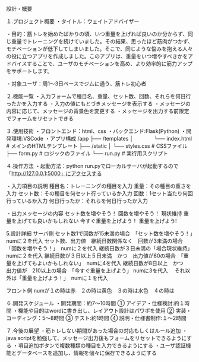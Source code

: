 設計・概要

１.プロジェクト概要
・タイトル：ウェイトアドバイザー

・目的：筋トレを始めたばかりの頃、いつ重量を上げれば良いのか分からず、同じ重量でトレーニングを続けていました。その結果、思ったほど筋肉がつかず、モチベーションが低下してしまいました。そこで、同じような悩みを抱える人々の役に立つアプリを作成しました。このアプリは、重量をいつ増やすべきかをアドバイスすることで、ユーザのモチベーションを高め、より効率的に筋力アップをサポートします。

・対象ユーザ：周1～3日ペースでジムに通う、筋トレ初心者


２.機能一覧
・入力フォームで種目名、重量、セット数、回数、それらを何日行ったかを入力する
・入力の値にもとづきメッセージを表示する
・メッセージの内容に応じて、メッセージの背景色を変更する
・メッセージを出力する前限定でフォームをリセットできる

３.使用技術
・フロントエンド：html、css
・バックエンド:Flask(Python)
・開発環境:VSCode
・アプリ構成
/app 
├── /templates 
│　　　　└── index.html # メインのHTMLテンプレート 
├── /static 
│ 	└── styles.css # CSSファイル 
├── form.py # ロジックのファイル
└── run.py # 実行用スクリプト


４.操作方法
・起動方法：python run.pyでローカルサーバが起動するので「http://127.0.0.1:5000」にアクセスする

・入力項目の説明
種目名：トレーニングの種目を入力
重量：その種目の重さを入力
セット数：その種目を何セット行っているか入力
回数：1セット当たり何回行っているか入力
何日行ったか：それらを何日行ったか入力

・出力メッセージの内容
セット数を増やそう！
回数を増やそう！
現状維持
重量を上げても良いかもしれない
今すぐ重量を上げよう！
重量を上げよう!


5.設計詳細
サーバ側
セット数1で回数が15未満の場合　「セット数を増やそう！」　numに２を代入
セット数、出力値　継続日数関係なく　回数が3未満の場合　「回数を増やそう！」　numに２を代入
継続日数が３日未満の「場合現状維持」　numに２を代入
継続日数が３日以上５日未満　かつ　出力値が60の場合　「重量を上げてもよいかもしれない」　numに4を代入
継続日数が8日以上　かつ　出力値が　210以上の場合　「今すぐ重量を上げよう」 numに3を代入　
それ以外は「重量を上げよう！」　numに１を代入

フロント側
numが１の時は赤　２の時は黄色　３の時は水色　４の時は


６.開発スケジュール
・開発期間：約7～10時間
①	アイデア・仕様検討:約１時間
・機能や目的はwordに書き出し、レイアウト設計はパワポを使用
②	実装・コーディング：5～8時間
③	テスト:約1時間
④	説明・仕様書制作:１～2時間


７.今後の展望
・筋トレしない期間があった場合の対応もしくはルール追加
・java scriptを勉強して、メッセージ出力後もフォームをリセットできるようにする
・項目追加ボタンで複数種類の種目を入力できるようにする
・ユーザ認証機能とデータベースを追加し、情報を個々に保存できるようにする


